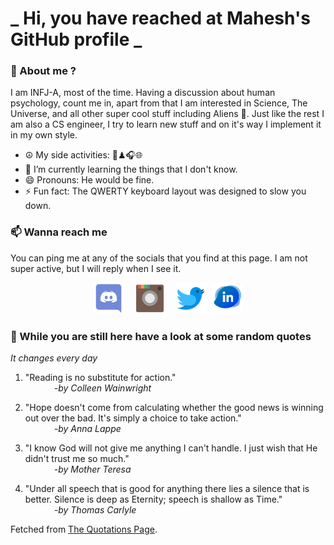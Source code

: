 # **_ Hi, you have reached at Mahesh's GitHub profile _**
### 🌸 About me ?
I am INFJ-A, most of the time. Having a discussion about human psychology, count me in, apart from that I am interested in Science, The Universe, and all other super cool stuff including Aliens 🤫. Just like the rest I am also a CS engineer, I try to learn new stuff and on it's way I implement it in my own style. 
- ☮ My side activities: 🎨♟🎧🌐
- 🌱 I’m currently learning the things that I don't know.
- 😄 Pronouns: He would be fine.
- ⚡ Fun fact: The QWERTY keyboard layout was designed to slow you down.

### 📫 Wanna reach me
You can ping me at any of the socials that you find at this page. I am not super active, but I will reply when I see it.
<p align="center">
<a href="https://discordapp.com/users/733328856957714472"><img src="./Assets/Papirus-Team-Papirus-Apps-Discord.svg" height="50px" width="50px" ></a>&nbsp; &nbsp;  
<a href ="https://instagram.com/obl1v_on"><img src="./Assets/Papirus-Team-Papirus-Apps-Instagram.svg" height="50px" width="50px" ></a>&nbsp;  &nbsp; 
<a href ="https://twitter.com/MaheshN2000"><img src="./Assets/Papirus-Team-Papirus-Apps-Twitter.svg" height ="50px" width="50px" ></a>&nbsp;
<a href ="https://linkedin.com/in/mahesh2000"><img src="./Assets/in.png" height ="50px" width="50px" ></a>

</p>



### 🔰 While you are still here have a look at some random quotes
*It changes every day*

<!-- BLOG-POST-LIST:START -->
 1.  "Reading is no substitute for action." <br> &emsp;&emsp;&emsp; <i>-by Colleen Wainwright</i> 

 2.  "Hope doesn't come from calculating whether the good news is winning out over the bad. It's simply a choice to take action." <br> &emsp;&emsp;&emsp; <i>-by Anna Lappe</i> 

 3.  "I know God will not give me anything I can't handle. I just wish that He didn't trust me so much." <br> &emsp;&emsp;&emsp; <i>-by Mother Teresa</i> 

 4.  "Under all speech that is good for anything there lies a silence that is better. Silence is deep as Eternity; speech is shallow as Time." <br> &emsp;&emsp;&emsp; <i>-by Thomas Carlyle</i> 
<!-- BLOG-POST-LIST:END -->
Fetched from <a href="http://www.quotationspage.com/data/mqotd.rss"> The Quotations Page</a>.
<!-- The above quotes are fetched from " http://www.quotationspage.com/data/mqotd.rss " and the github action used was gautamkrishnar/blog-post-workflow@master -->
